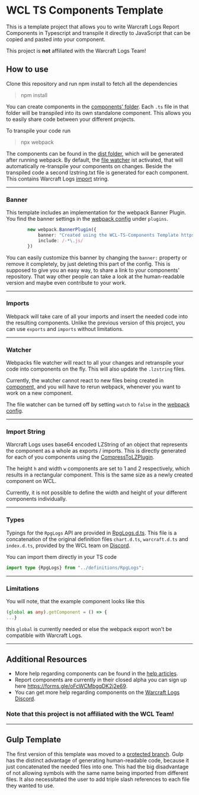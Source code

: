 # WCL TS Components Template
This is a template project that allows you to write Warcraft Logs Report Components
in Typescript and transpile it directly to JavaScript that can be copied and pasted into your component.

This project is **not** affiliated with the Warcraft Logs Team!

## How to use
Clone this repository and run npm install to fetch all the dependencies
>npm install

You can create components in the [components' folder](components). Each `.ts` file in that folder will 
be transpiled into its own standalone component. This allows you to easily share code between your different projects.

To transpile your code run
>npx webpack

The components can be found in the [dist folder](dist), which will be generated after running webpack.
By default, the [file watcher](#watcher) ist activated, that will automatically re-transpile your components on changes.
Beside the transpiled code a second lzstring.txt file is generated for each component. 
This contains Warcraft Logs [import](#import-string) string. 

___
### Banner
This template includes an implementation for the webpack Banner Plugin.
You find the banner settings in the [webpack config](webpack.config.js) under `plugins`.

```ts
        new webpack.BannerPlugin({
            banner: "Created using the WCL-TS-Components Template https://github.com/JoschiGrey/WCL-TS-Components \n",
            include: /-*\.js/
        })
```

You can easily customize this banner by changing the `banner:` property or remove it completely, by just deleting this part of the config.
This is supposed to give you an easy way, to share a link to your components' repository.
That way other people can take a look at the human-readable version and maybe even contribute to your work.

___
### Imports
Webpack will take care of all your imports and insert the needed code into the resulting components.
Unlike the previous version of this project, you can use `exports` and `imports` without limitations.

___
### Watcher
Webpacks file watcher will react to all your changes and retranspile your code into components on the fly.
This will also update the `.lzstring` files.

Currently, the watcher cannot react to new files being created in [component,](components) and you will have to rerun
webpack, whenever you want to work on a new component.

The file watcher can be turned off by setting `watch` to `false` in the [webpack config](webpack.config.js).

___
### Import String
Warcraft Logs uses base64 encoded LZString of an object that represents the component as a whole as exports / imports.
This is directly generated for each of you components using the [CompressToLZPlugin](webpack.config.js).

The height `h` and width `w` components are set to 1 and 2 respectively, which results in a rectangular component.
This is the same size as a newly created component on WCL.

Currently, it is not possible to define the width and height of your different components individually.


___
### Types
Typings for the `RpgLogs` API are provided in [RpgLogs.d.ts](definitions/RpgLogs.d.ts).
This file is a concatenation of the original definition files `chart.d.ts`, `warcraft.d.ts` and `index.d.ts`, provided by the WCL team on [Discord](https://cdn.discordapp.com/attachments/1042093628778090527/1100066150299226132/reportComponents.zip).


You can import them directly in your TS code 
```ts
import type {RpgLogs} from "../definitions/RpgLogs";
```

___
### Limitations
You will note, that the example component looks like this 
```ts
(global as any).getComponent = () => {
...}
```
this `global` is currently needed or else the webpack export won't be compatible with Warcraft Logs.

___
## Additional Resources
- More help regarding components can be found in the [help articles](https://articles.warcraftlogs.com/help/what-are-report-components).
- Report components are currently in their closed alpha you can sign up here https://forms.gle/oFcWCMbgqDK2j2e69.
- You can get more help regarding components on the [Warcraft Logs Discord](https://discord.gg/5ebPJSsy5y).


### Note that this project is not affiliated with the WCL Team!

___
## Gulp Template
The first version of this template was moved to a [protected branch](https://github.com/JoschiGrey/WCL-TS-Components/tree/v1-gulp-based).
Gulp has the distinct advantage of generating human-readable code, because it just concatenated the needed files into one.
This had the big disadvantage of not allowing symbols with the same name being imported from different files.
It also necessitated the user to add triple slash references to each file they wanted to use.